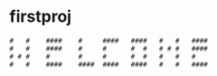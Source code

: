 firstproj
=========

    #   #    ####    #     ####   ####   #   #   ####
    #   #    ####    #     #      #  #   # # #   ####  
    # # #    #       #     #      #  #   #   #   #                           
    #   #    ####    ####  ####   ####   #   #   ####                                                 
    
    
    
    
